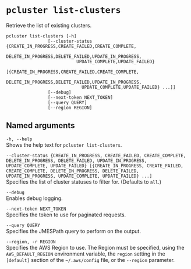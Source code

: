 # `pcluster list-clusters`<a name="pcluster.list-clusters-v3"></a>

Retrieve the list of existing clusters\.

```
pcluster list-clusters [-h]
                [--cluster-status {CREATE_IN_PROGRESS,CREATE_FAILED,CREATE_COMPLETE,
                           DELETE_IN_PROGRESS,DELETE_FAILED,UPDATE_IN_PROGRESS,
                           UPDATE_COMPLETE,UPDATE_FAILED}
                           [{CREATE_IN_PROGRESS,CREATE_FAILED,CREATE_COMPLETE,
                             DELETE_IN_PROGRESS,DELETE_FAILED,UPDATE_IN_PROGRESS,
                             UPDATE_COMPLETE,UPDATE_FAILED} ...]]
                [--debug]
                [--next-token NEXT_TOKEN]
                [--query QUERY]
                [--region REGION]
```

## Named arguments<a name="pcluster-v3.list-clusters.namedargs"></a>

`-h, --help`  
Shows the help text for `pcluster list-clusters`\.

`--cluster-status {CREATE_IN_PROGRESS, CREATE_FAILED, CREATE_COMPLETE, DELETE_IN_PROGRESS, DELETE_FAILED, UPDATE_IN_PROGRESS, UPDATE_COMPLETE, UPDATE_FAILED} [{CREATE_IN_PROGRESS, CREATE_FAILED, CREATE_COMPLETE, DELETE_IN_PROGRESS, DELETE_FAILED, UPDATE_IN_PROGRESS, UPDATE_COMPLETE, UPDATE_FAILED} ...]`  
Specifies the list of cluster statuses to filter for\. \(Defaults to `all`\.\)

`--debug`  
Enables debug logging\.

`--next-token NEXT_TOKEN`  
Specifies the token to use for paginated requests\.

`--query QUERY`  
Specifies the JMESPath query to perform on the output\.

`--region, -r REGION`  
Specifies the AWS Region to use\. The Region must be specified, using the `AWS_DEFAULT_REGION` environment variable, the `region` setting in the `[default]` section of the `~/.aws/config` file, or the `--region` parameter\.